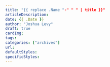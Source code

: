 ```yaml
---
title: "{{ replace .Name "-" " " | title }}"
articleDescription: 
date: {{ .Date }}
author: "Joshua Levy"
draft: true
cardImg:
tags:
categories: ["archives"]
url:
defaultStyles:
specificStyles: 
---
```


